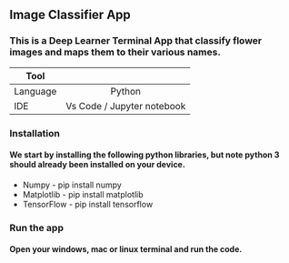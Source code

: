 ## Image Classifier App

### This is a Deep Learner Terminal App that classify flower images and maps them to their various names.


| Tool  |                |
| ------------- |:-------------:|
| Language     | Python      |
| IDE      | Vs Code / Jupyter notebook   |


### Installation
#### We start by installing the following python libraries, but note python 3 should already been installed on your device.
* Numpy - pip install numpy
* Matplotlib - pip install matplotlib
* TensorFlow - pip install tensorflow

### Run the app
#### Open your windows, mac or linux terminal and run the code.
